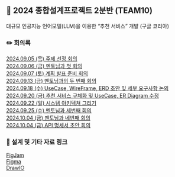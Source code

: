 ## 📖 2024 종합설계프로젝트 2분반 (TEAM10)

대규모 인공지능 언어모델(LLM)을 이용한 “추천 서비스” 개발 (구글 코리아)

### ✏️ 회의록

[2024.09.05 (목) 주제 선정 회의](https://github.com/2024-ITEC0401/.github/wiki/2024.09.05-(%EB%AA%A9)-%EC%A3%BC%EC%A0%9C%EC%84%A0%EC%A0%95-%ED%9A%8C%EC%9D%98)<br/>
[2024.09.06 (금) 멘토님과 첫 회의](https://github.com/2024-ITEC0401/.github/wiki/2024.09.06-(%EA%B8%88)-%EB%A9%98%ED%86%A0%EB%8B%98%EA%B3%BC-%EC%B2%AB-%ED%9A%8C%EC%9D%98) <br/>
[2024.09.07 (토) 계획 발표 준비 회의](https://github.com/2024-ITEC0401/.github/wiki/2024.09.07-(%ED%86%A0)-%EA%B3%84%ED%9A%8D-%EB%B0%9C%ED%91%9C-%EC%A4%80%EB%B9%84-%ED%9A%8C%EC%9D%98) <br/>
[2024.09.13 (금) 멘토님과의 두 번째 회의](https://github.com/2024-ITEC0401/.github/wiki/2024.09.13-(%EA%B8%88)-%EB%A9%98%ED%86%A0%EB%8B%98%EA%B3%BC-%EB%91%90%EB%B2%88%EC%A7%B8-%ED%9A%8C%EC%9D%98) <br/>
[2024.09.18 (수) UseCase, WireFrame, ERD 초안 및 세부 요구사항 논의](https://github.com/2024-ITEC0401/.github/wiki/2024.09.18-(%EC%88%98)-UseCase,-WireFrame,-ERD-%EC%B4%88%EC%95%88-%EB%B0%8F-%EC%84%B8%EB%B6%80-%EC%9A%94%EA%B5%AC%EC%82%AC%ED%95%AD-%EB%85%BC%EC%9D%98)<br/>
[2024.09.20 (금) 추천 서비스 구체화 및 UseCase, ER Diagram 수정](https://github.com/2024-ITEC0401/.github/wiki/2024.09.20-(%EA%B8%88)-%EC%B6%94%EC%B2%9C-%EC%84%9C%EB%B9%84%EC%8A%A4-%EA%B5%AC%EC%B2%B4%ED%99%94-%EB%B0%8F-UseCase,-ER-Diagram-%EC%88%98%EC%A0%95) <br/>
[2024.09.22 (일) 시스템 아키텍쳐 그리기](https://github.com/2024-ITEC0401/.github/wiki/2024.09.22-(%EC%9D%BC)-%EC%8B%9C%EC%8A%A4%ED%85%9C-%EC%95%84%ED%82%A4%ED%85%8D%EC%B3%90-%EC%9E%91%EC%84%B1) <br/>
[2024.09.25 (수) 멘토님과 세번째 회의](https://github.com/2024-ITEC0401/.github/wiki/2024.09.25-(%EC%88%98)-%EB%A9%98%ED%86%A0%EB%8B%98%EA%B3%BC-%EC%84%B8%EB%B2%88%EC%A7%B8-%ED%9A%8C%EC%9D%98)<br/>
[2024.10.04 (금) 멘토님과 네번째 회의](https://github.com/2024-ITEC0401/.github/wiki/2024.10.04-(%EA%B8%88)-%EB%A9%98%ED%86%A0%EB%8B%98%EA%B3%BC-%EB%84%A4%EB%B2%88%EC%A7%B8-%ED%9A%8C%EC%9D%98) <br/>
[2024.10.04 (금) API 명세서 초안 회의](https://github.com/2024-ITEC0401/.github/wiki/2024.10.04-(%EA%B8%88)-API-%EB%AA%85%EC%84%B8%EC%84%9C-%EC%B4%88%EC%95%88)<br/>

### 🔗 설계 및 기타 자료 링크

[FigJam](https://www.figma.com/board/lknnjagaSDKEPwm5IGbKiE/%EC%A2%85%ED%95%A9%EC%84%A4%EA%B3%84%ED%94%84%EB%A1%9C%EC%A0%9D%ED%8A%B81?node-id=0-1&node-type=canvas&t=1HnGaYjJ9NMu1m7S-0) <br/>
[Figma](https://www.figma.com/design/cdFNI3WLngBlMEHPTekwJl/Project?node-id=0-1&node-type=canvas&t=K2bTkxxAWzyoLJ1O-0) <br/>
[DrawIO](https://app.diagrams.net/#G1cNJZe_lXBuxlc5euGowcs_7Jyd3f_j7F#%7B%22pageId%22%3A%224PBxjfrl2SsfASGZxH2F%22%7D) <br/>
